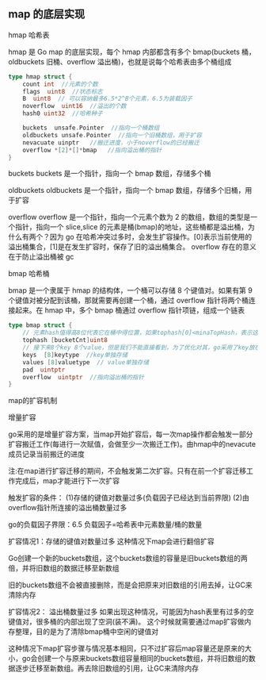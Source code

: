 ## map 的底层实现

hmap 哈希表

hmap 是 Go map 的底层实现，每个 hmap 内部都含有多个 bmap(buckets 桶，oldbuckets 旧桶、overflow 溢出桶)，也就是说每个哈希表由多个桶组成

```go
type hmap struct {
    count int  //元素的个数
    flags  uint8  //状态标志
    B  uint8  // 可以容纳最多6.5*2^B个元素，6.5为装载因子
    noverflow  uint16  //溢出的个数
    hash0 uint32  //哈希种子

    buckets  unsafe.Pointer  //指向一个桶数组
    oldbuckets unsafe.Pointer  //指向一个旧桶数组，用于扩容
    nevacuate uinptr   //搬迁进度，小于noverflow的已经搬迁
    overflow *[2]*[]*bmap   //指向溢出桶的指针
}
```

buckets
buckets 是一个指针，指向一个 bmap 数组，存储多个桶

oldbuckets
oldbuckets 是一个指针，指向一个 bmap 数组，存储多个旧桶，用于扩容

overflow
overflow 是一个指针，指向一个元素个数为 2 的数组，数组的类型是一个指针，指向一个 slice,slice 的元素是桶(bmap)的地址，这些桶都是溢出桶，为什么有两个？因为 go 在哈希冲突过多时，会发生扩容操作。[0]表示当前使用的溢出桶集合，[1]是在发生扩容时，保存了旧的溢出桶集合。
overflow 存在的意义在于防止溢出桶被 gc

bmap 哈希桶

bmap 是一个隶属于 hmap 的结构体，一个桶可以存储 8 个键值对。如果有第 9 个键值对被分配到该桶，那就需要再创建一个桶，通过 overflow 指针将两个桶连接起来。在 hmap 中，多个 bmap 桶通过 overflow 指针项链，组成一个链表

```go
type bmap struct {
    // 元素hash值得高8位代表它在桶中得位置，如果tophash[0]<minaTopHash，表示这个桶的搬迁状态
    tophash [bucketCnt]uint8
    // 接下来8个key 8个value，但是我们不能直接看到，为了优化对其，go采用了key放在一起
    keys  [8]keytype  //key单独存储
    values [8]valuetype  // value单独存储
    pad  uintptr
    overflow  uintptr  //指向溢出桶的指针
}
```

map的扩容机制

增量扩容

go采用的是增量扩容方案，当map开始扩容后，每一次map操作都会触发一部分扩容搬迁工作(每进行一次赋值，会做至少一次搬迁工作)。由hmap中的nevacute成员记录当前搬迁的进度

注:在map进行扩容迁移的期间，不会触发第二次扩容。只有在前一个扩容迁移工作完成后，map才能进行下一次扩容

触发扩容的条件：
(1)存储的键值对数量过多(负载因子已经达到当前界限)
(2)由overflow指针所连接的溢出桶数量过多

go的负载因子界限：6.5
负载因子=哈希表中元素数量/桶的数量

扩容情况1：存储的键值对数量过多
这种情况下map会进行翻倍扩容

Go创建一个新的buckets数组，这个buckets数组的容量是旧buckets数组的两倍，并将旧数组的数据迁移至新数组

旧的buckets数组不会被直接删除，而是会把原来对旧数组的引用去掉，让GC来清除内存

扩容情况2：
溢出桶数量过多
如果出现这种情况，可能因为hash表里有过多的空键值对，很多桶的内部出现了空洞(装不满)。
这个时候就需要通过map扩容做内存整理，目的是为了清除bmap桶中空闲的键值对

这种情况下map扩容步骤与情况基本相同，只不过扩容后map容量还是原来的大小，go会创建一个与原来buckets数组容量相同的buckets数组，并将旧数组的数据逐步迁移至新数组。再去除旧数组的引用，让GC来清除内存
